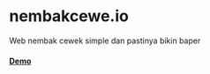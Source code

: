 # nembakcewe.io
Web nembak cewek simple dan pastinya bikin baper

<h4><a href="https://bit.ly/3Bpno2q">Demo</a></h4>
